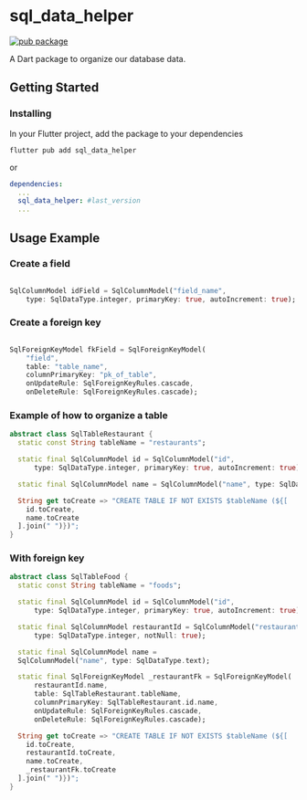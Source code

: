 # sql_data_helper

[![pub package](https://img.shields.io/pub/v/sql_data_helper.svg)](https://pub.dev/packages/sql_data_helper)

A Dart package to organize our database data.

## Getting Started

### Installing

In your Flutter project, add the package to your dependencies

`flutter pub add sql_data_helper`

or

```yml
dependencies:
  ...
  sql_data_helper: #last_version
  ...
```

## Usage Example

### Create a field

```dart

SqlColumnModel idField = SqlColumnModel("field_name",
    type: SqlDataType.integer, primaryKey: true, autoIncrement: true);
```

### Create a foreign key

```dart

SqlForeignKeyModel fkField = SqlForeignKeyModel(
    "field",
    table: "table_name",
    columnPrimaryKey: "pk_of_table",
    onUpdateRule: SqlForeignKeyRules.cascade,
    onDeleteRule: SqlForeignKeyRules.cascade);
```

### Example of how to organize a table

```dart
abstract class SqlTableRestaurant {
  static const String tableName = "restaurants";

  static final SqlColumnModel id = SqlColumnModel("id",
      type: SqlDataType.integer, primaryKey: true, autoIncrement: true);

  static final SqlColumnModel name = SqlColumnModel("name", type: SqlDataType.text, notNull: true);

  String get toCreate => "CREATE TABLE IF NOT EXISTS $tableName (${[
    id.toCreate,
    name.toCreate
  ].join(" ")})";
}
```

### With foreign key
```dart
abstract class SqlTableFood {
  static const String tableName = "foods";

  static final SqlColumnModel id = SqlColumnModel("id",
      type: SqlDataType.integer, primaryKey: true, autoIncrement: true);

  static final SqlColumnModel restaurantId = SqlColumnModel("restaurant_id",
      type: SqlDataType.integer, notNull: true);

  static final SqlColumnModel name =
  SqlColumnModel("name", type: SqlDataType.text);

  static final SqlForeignKeyModel _restaurantFk = SqlForeignKeyModel(
      restaurantId.name,
      table: SqlTableRestaurant.tableName,
      columnPrimaryKey: SqlTableRestaurant.id.name,
      onUpdateRule: SqlForeignKeyRules.cascade,
      onDeleteRule: SqlForeignKeyRules.cascade);

  String get toCreate => "CREATE TABLE IF NOT EXISTS $tableName (${[
    id.toCreate,
    restaurantId.toCreate,
    name.toCreate,
    _restaurantFk.toCreate
  ].join(" ")})";
}
```